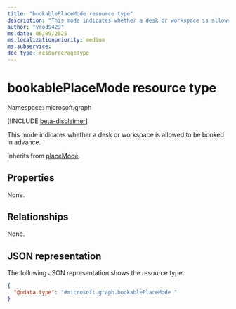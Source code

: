 ```yaml
---
title: "bookablePlaceMode resource type"
description: "This mode indicates whether a desk or workspace is allowed to be booked in advance."
author: "vrod9429"
ms.date: 06/09/2025
ms.localizationpriority: medium
ms.subservice: 
doc_type: resourcePageType
---
```


# bookablePlaceMode resource type

Namespace: microsoft.graph

[!INCLUDE [beta-disclaimer](../../includes/beta-disclaimer.md)]

This mode indicates whether a desk or workspace is allowed to be booked in advance.

Inherits from [placeMode](../resources/placemode.md).

## Properties

None.

## Relationships

None.

## JSON representation
The following JSON representation shows the resource type.
<!-- {
  "blockType": "resource",
  "@odata.type": "microsoft.graph.bookablePlaceMode"
}
-->
``` json
{
  "@odata.type": "#microsoft.graph.bookablePlaceMode "
}
```

